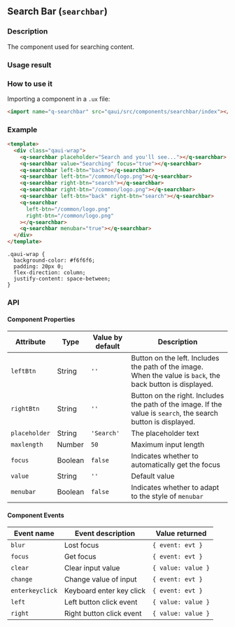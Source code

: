 ## Search Bar (`searchbar`)

### Description

The component used for searching content.

### Usage result

<preview url="https://editor.quickapp.cn/preview/2011/sL/2011sL1yEg08/build/pages/searchbar"/>

### How to use it

Importing a component in a `.ux` file:

```html
<import name="q-searchbar" src="qaui/src/components/searchbar/index"></import>
```

### Example

```html
<template>
  <div class="qaui-wrap">
    <q-searchbar placeholder="Search and you'll see..."></q-searchbar>
    <q-searchbar value="Searching" focus="true"></q-searchbar>
    <q-searchbar left-btn="back"></q-searchbar>
    <q-searchbar left-btn="/common/logo.png"></q-searchbar>
    <q-searchbar right-btn="search"></q-searchbar>
    <q-searchbar right-btn="/common/logo.png"></q-searchbar>
    <q-searchbar left-btn="back" right-btn="search"></q-searchbar>
    <q-searchbar
      left-btn="/common/logo.png"
      right-btn="/common/logo.png"
    ></q-searchbar>
    <q-searchbar menubar="true"></q-searchbar>
  </div>
</template>
```

```less
.qaui-wrap {
  background-color: #f6f6f6;
  padding: 20px 0;
  flex-direction: column;
  justify-content: space-between;
}
```

### API

#### Component Properties

| Attribute     | Type    | Value by default | Description                                                                                                    |
| ------------- | ------- | ---------------- | -------------------------------------------------------------------------------------------------------------- |
| `leftBtn`     | String  | `''`             | Button on the left. Includes the path of the image. When the value is `back`, the back button is displayed.    |
| `rightBtn`    | String  | `''`             | Button on the right. Includes the path of the image. If the value is `search`, the search button is displayed. |
| `placeholder` | String  | `'Search'`       | The placeholder text                                                                                           |
| `maxlength`   | Number  | `50`             | Maximum input length                                                                                           |
| `focus`       | Boolean | `false`          | Indicates whether to automatically get the focus                                                               |
| `value`       | String  | `''`             | Default value                                                                                                  |
| `menubar`     | Boolean | `false`          | Indicates whether to adapt to the style of `menubar`                                                           |

#### Component Events

| Event name      | Event description        | Value returned     |
| --------------- | ------------------------ | ------------------ |
| `blur`          | Lost focus               | `{ event: evt }`   |
| `focus`         | Get focus                | `{ event: evt }`   |
| `clear`         | Clear input value        | `{ value: value }` |
| `change`        | Change value of input    | `{ event: evt }`   |
| `enterkeyclick` | Keyboard enter key click | `{ event: evt }`   |
| `left`          | Left button click event  | `{ value: value }` |
| `right`         | Right button click event | `{ value: value }` |
